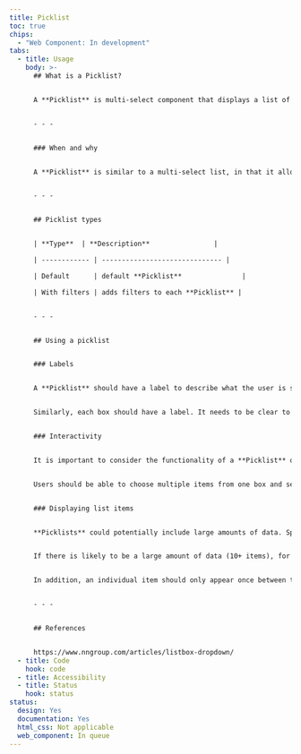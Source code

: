 ```yaml
---
title: Picklist
toc: true
chips:
  - "Web Component: In development"
tabs:
  - title: Usage
    body: >-
      ## What is a Picklist?


      A **Picklist** is multi-select component that displays a list of selectable options, where more than one item can be selected. It is displayed as two boxes side-by-side, where the user can move items across from left to right or right to left. Typically, one of these boxes would be a list of options, and the other box would be a list of 'selected' items.


      - - -


      ### When and why


      A **Picklist** is similar to a multi-select list, in that it allows the user to select multiple items from a list of possible options, however the **Picklist** moves the selected items into a separate list.  This allows the user to clearly see what has been selected, and can potentially give them the ability to reorder the selected items if required. 


      - - -


      ## Picklist types


      | **Type**  | **Description**                |

      | ------------ | ------------------------------ |

      | Default      | default **Picklist**               |

      | With filters | adds filters to each **Picklist** |


      - - -


      ## Using a picklist


      ### Labels


      A **Picklist** should have a label to describe what the user is selecting. Without a label, the **Picklist** will be confusing for the user, as they require the context to know exactly what they are picking from. Ensure you choose a descriptive label that is appropriate for the desired intention.


      Similarly, each box should have a label. It needs to be clear to the user which side is the list of options, and which side is the list of items that have been selected. As an example, if you were creating a **Picklist** of employees to assign to a specific task, you might label one side 'Employees' and the other side 'Assigned'.


      ### Interactivity


      It is important to consider the functionality of a **Picklist** outside of forming two separate lists. The main usage of it is to clearly define what options have been chosen, and which are available to choose from, but in addition the user will also need to be selecting items from either of the lists to move them from one side to the other.


      Users should be able to choose multiple items from one box and select them using checkboxes, to enable them to move multiple items at once - this reduces the amount of clicks a user needs to make when moving a large number of items between the two lists. If an item has been selected, it should be clearly visible to the user - normally, this would be indicated by the selector being ticked.


      ### Displaying list items


      **Picklists** could potentially include large amounts of data. Special care should be taken to consider what the best ordering of items in a **Picklist** should be - alphabetical is usually a good idea, but sometimes you might consider an alternative sort order if that is more appropriate.


      If there is likely to be a large amount of data (10+ items), for example if you are picking from a number of employees, then the **Picklist** with filters type should be used.


      In addition, an individual item should only appear once between the two boxes - an item is either selected or it is not. The physical movement of an item from one box to the other gives the user a definitive answer as to whether something has been picked or not. Do not leave room for ambiguity in this instance. 


      - - -


      ## References


      https://www.nngroup.com/articles/listbox-dropdown/
  - title: Code
    hook: code
  - title: Accessibility
  - title: Status
    hook: status
status:
  design: Yes
  documentation: Yes
  html_css: Not applicable
  web_component: In queue
---
```

